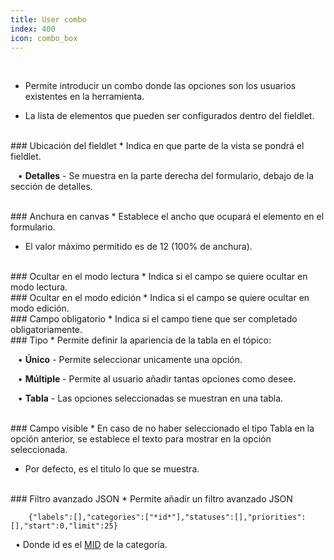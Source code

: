 ```yaml
---
title: User combo
index: 400
icon: combo_box
---
```


    
<br />

* Permite introducir un combo donde las opciones son los usuarios existentes en la herramienta.


* La lista de elementos que pueden ser configurados dentro del fieldlet.

<br />
### Ubicación del fieldlet
* Indica en que parte de la vista se pondrá el fieldlet. <br />

&nbsp; &nbsp;• **Detalles** - Se muestra en la parte derecha del formulario, debajo de la sección de detalles.<br />

<br />
### Anchura en canvas
* Establece el ancho que ocupará el elemento en el formulario.

* El valor máximo permitido es de 12 (100% de anchura).

<br />
### Ocultar en el modo lectura
* Indica si el campo se quiere ocultar en modo lectura.

<br />
### Ocultar en el modo edición
* Indica si el campo se quiere ocultar en modo edición.

<br />
### Campo obligatorio
* Indica si el campo tiene que ser completado obligatoriamente.

<br />
### Tipo
* Permite definir la apariencia de la tabla en el tópico: <br />

&nbsp; &nbsp;• **Único** - Permite seleccionar unicamente una opción. <br />

&nbsp; &nbsp;• **Múltiple** - Permite al usuario añadir tantas opciones como desee. <br />

&nbsp; &nbsp;• **Tabla** - Las opciones seleccionadas se muestran en una tabla.


<br />
### Campo visible
* En caso de no haber seleccionado el tipo Tabla en la opción anterior, se establece el texto para mostrar en la opción seleccionada.

* Por defecto, es el titulo lo que se muestra.

<br />
### Filtro avanzado JSON
* Permite añadir un filtro avanzado JSON

            
        {"labels":[],"categories":["*id*"],"statuses":[],"priorities":[],"start":0,"limit":25} 


&nbsp;&nbsp;• Donde id es el [MID](es/Conceptos/mid) de la categoría.
